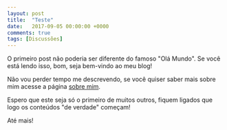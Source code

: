 ```yaml
---
layout: post
title:  "Teste"
date:   2017-09-05 00:00:00 +0000
comments: true
tags: [Discussões]
---
```


O primeiro post não poderia ser diferente do famoso "Olá Mundo". Se você está lendo isso, bom, seja bem-vindo ao meu blog!

Não vou perder tempo me descrevendo, se você quiser saber mais sobre mim acesse a página [sobre mim](/about/).

Espero que este seja só o primeiro de muitos outros, fiquem ligados que logo os conteúdos "de verdade" começam!

Até mais!